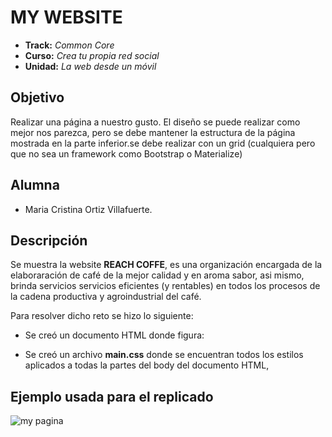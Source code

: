 # MY WEBSITE

* **Track:** _Common Core_
* **Curso:** _Crea tu propia red social_
* **Unidad:** _La web desde un móvil_

## Objetivo
Realizar una página a nuestro gusto. El diseño se puede realizar como mejor nos parezca, pero se debe mantener la estructura de la página mostrada en la parte inferior.se debe realizar con un grid (cualquiera pero que no sea un framework como Bootstrap o Materialize)

## Alumna
* Maria Cristina Ortiz Villafuerte.

## Descripción

Se muestra la website **REACH COFFE**, es una organización encargada de la  elaboraración de café de la mejor calidad y en aroma sabor, asi mismo, brinda servicios servicios eficientes (y rentables) en todos los procesos de la cadena productiva y agroindustrial del café.

Para resolver dicho reto se hizo lo siguiente:

* Se creó un documento HTML donde figura:

* Se creó un archivo **main.css** donde se encuentran todos los estilos aplicados a todas la partes del body del documento HTML,


## Ejemplo usada para el replicado

![my pagina]()

